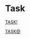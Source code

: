 # Task

[TASK!](https://colab.research.google.com/drive/1aXveZWm1kzUUu_0cb4JF0fYXAWcKr_PZ?usp=sharing)

[TASK@](https://colab.research.google.com/drive/1wJ48-ABMQe-BsSAuAwN37gNUygYjYwnp?usp=sharing)


